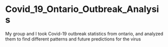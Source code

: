 # Covid_19_Ontario_Outbreak_Analysis
My group and I took Covid-19 outbreak statistics from ontario, and analyzed them to find different patterns and future predictions for the virus 
